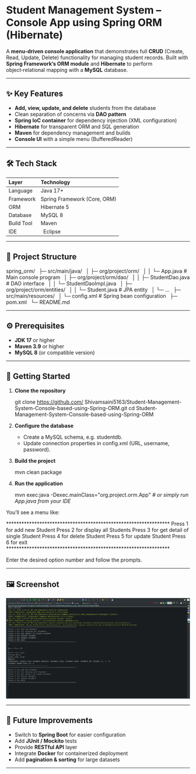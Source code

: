 ﻿# <a name="xc6a36885c44882cbb3f59d1b10d5a9451bb02ba"></a>Student Management System – Console App using Spring ORM (Hibernate)


A **menu‑driven console application** that demonstrates full **CRUD** (Create, Read, Update, Delete) functionality for managing student records. Built with **Spring Framework’s ORM module** and **Hibernate** to perform object‑relational mapping with a **MySQL** database.

-----
## <a name="key-features"></a>✨ Key Features
- **Add, view, update, and delete** students from the database
- Clean separation of concerns via **DAO pattern**
- **Spring IoC container** for dependency injection (XML configuration)
- **Hibernate** for transparent ORM and SQL generation
- **Maven** for dependency management and builds
- **Console UI** with a simple menu (BufferedReader)
-----
## <a name="tech-stack"></a>🛠️ Tech Stack

|Layer|Technology|
| :- | :- |
|Language|Java 17+|
|Framework|Spring Framework (Core, ORM)|
|ORM|Hibernate 5|
|Database|MySQL 8|
|Build Tool|Maven|
|IDE |` `Eclipse|

-----
## <a name="project-structure"></a>📁 Project Structure
spring\_orm/
` `├─ src/main/java/
` `│  ├─ org/project/orm/
` `│  │   └─ App.java          # Main console program
` `│  ├─ org/project/orm/dao/
` `│  │   ├─ StudentDao.java   # DAO interface
` `│  │   └─ StudentDaoImpl.java
` `│  ├─ org/project/orm/entities/
` `│  │   └─ Student.java      # JPA entity
` `│  └─ ...
` `├─ src/main/resources/
` `│  └─ config.xml            # Spring bean configuration
` `├─ pom.xml
` `└─ README.md

-----
## <a name="prerequisites"></a>⚙️ Prerequisites
- **JDK 17** or higher
- **Maven 3.9** or higher
- **MySQL 8** (or compatible version)
-----
## <a name="getting-started"></a>🚀 Getting Started
1. **Clone the repository**

   git clone https://github.com/ Shivamsaini5163/Student-Management-System-Console-based-using-Spring-ORM.git
   cd Student-Management-System-Console-based-using-Spring-ORM
1. **Configure the database**
   - Create a MySQL schema, e.g. studentdb.
   - Update connection properties in config.xml (URL, username, password).
1. **Build the project**

   mvn clean package
1. **Run the application**

   mvn exec:java -Dexec.mainClass="org.project.orm.App"
   *# or simply run App.java from your IDE*

You’ll see a menu like:

\*\*\*\*\*\*\*\*\*\*\*\*\*\*\*\*\*\*\*\*\*\*\*\*\*\*\*\*\*\*\*\*\*\*\*\*\*\*\*\*\*\*\*\*\*\*\*\*\*\*\*\*\*\*\*\*\*\*\*\*\*\*\*\*
Press 1 for add new Student
Press 2 for display all Students
Press 3 for get detail of single Student
Press 4 for delete Student
Press 5 for update Student
Press 6 for exit
\*\*\*\*\*\*\*\*\*\*\*\*\*\*\*\*\*\*\*\*\*\*\*\*\*\*\*\*\*\*\*\*\*\*\*\*\*\*\*\*\*\*\*\*\*\*\*\*\*\*\*\*\*\*\*\*\*\*\*\*\*\*\*\*

Enter the desired option number and follow the prompts.

-----
## <a name="screenshots"></a>🖼️ Screenshot
![Add Student](https://github.com/Shivamsaini5163/Student-Management-System-Console-based-using-Spring-ORM/blob/main/spring_orm/image.png)

-----
## <a name="future-improvements"></a>🧩 Future Improvements
- Switch to **Spring Boot** for easier configuration
- Add **JUnit / Mockito** tests
- Provide **RESTful API** layer
- Integrate **Docker** for containerized deployment
- Add **pagination & sorting** for large datasets
-----
